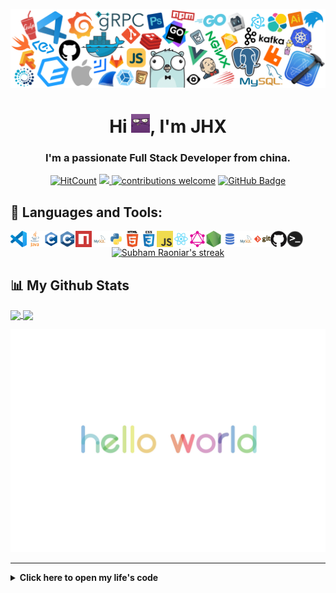 ![header-image](.//header_white_.png)
<br/>


<h1 align="center">Hi <img src="https://github.com/iosyyy/iosyyy/blob/main/%E5%A4%B4%E5%83%8F(3).gif" alt="image-20220102113009363" width="30" />, I'm JHX</h1>
<h3 align="center">I'm a passionate Full Stack Developer from china.</h3>

<div align="center">

[![HitCount](http://hits.dwyl.com/iosyyy/iosyyy.svg)](https://github.com/iosyyy/iosyyy)
<a href="https://github.com/Meghna-DAS/github-profile-views-counter">
    <img src="https://komarev.com/ghpvc/?username=iosyyy">
</a>
[![contributions welcome](https://img.shields.io/badge/contributions-welcome-brightgreen.svg?style=flat-square)](https://github.com/iosyyy/iosyyy/blob/main/WELCOME.md)
<a href="https://github.com/iosyyy?tab=followers"><img src="https://img.shields.io/github/followers/iosyyy?label=Followers&style=social" alt="GitHub Badge"></a>
<!-- Docs badge not working ... if you have time to help investigate, please do.
[![Inline docs](http://inch-ci.org/github/dwyl/hits.svg?style=flat-square)](http://inch-ci.org/github/dwyl/hits)
-->
</div>

## 🚀 Languages and Tools:

<div>
 <img align="left" alt="Visual Studio Code" width="26px" src="https://raw.githubusercontent.com/github/explore/80688e429a7d4ef2fca1e82350fe8e3517d3494d/topics/visual-studio-code/visual-studio-code.png" />
  <img align="left" alt="java" width="26px" src="https://raw.githubusercontent.com/github/explore/80688e429a7d4ef2fca1e82350fe8e3517d3494d/topics/java/java.png" />
  <img align="left" alt="cpp" width="26px" src="https://raw.githubusercontent.com/github/explore/80688e429a7d4ef2fca1e82350fe8e3517d3494d/topics/c/c.png" />
  <img align="left" alt="cpp" width="26px" src="https://raw.githubusercontent.com/github/explore/80688e429a7d4ef2fca1e82350fe8e3517d3494d/topics/cpp/cpp.png" />
  <img align="left" alt="npm" width="26px" src="https://raw.githubusercontent.com/github/explore/80688e429a7d4ef2fca1e82350fe8e3517d3494d/topics/npm/npm.png" />
  <img align="left" alt="mysql" width="26px" src="https://raw.githubusercontent.com/github/explore/80688e429a7d4ef2fca1e82350fe8e3517d3494d/topics/mysql/mysql.png" /
  <img align="left" alt="go" width="26px" src="https://raw.githubusercontent.com/github/explore/80688e429a7d4ef2fca1e82350fe8e3517d3494d/topics/go/go.png" />
  <img align="left" alt="python" width="26px" src="https://raw.githubusercontent.com/github/explore/80688e429a7d4ef2fca1e82350fe8e3517d3494d/topics/python/python.png" />
  <img align="left" alt="HTML5" width="26px" src="https://raw.githubusercontent.com/github/explore/80688e429a7d4ef2fca1e82350fe8e3517d3494d/topics/html/html.png" />
  <img align="left" alt="CSS3" width="26px" src="https://raw.githubusercontent.com/github/explore/80688e429a7d4ef2fca1e82350fe8e3517d3494d/topics/css/css.png" />
  <img align="left" alt="JavaScript" width="26px" src="https://raw.githubusercontent.com/github/explore/80688e429a7d4ef2fca1e82350fe8e3517d3494d/topics/javascript/javascript.png"  />
  <img align="left" alt="React" width="26px" src="https://raw.githubusercontent.com/github/explore/80688e429a7d4ef2fca1e82350fe8e3517d3494d/topics/react/react.png" />
  <img align="left" alt="GraphQL" width="26px" src="https://raw.githubusercontent.com/github/explore/80688e429a7d4ef2fca1e82350fe8e3517d3494d/topics/graphql/graphql.png" />
  <img align="left" alt="Node.js" width="26px" src="https://raw.githubusercontent.com/github/explore/80688e429a7d4ef2fca1e82350fe8e3517d3494d/topics/nodejs/nodejs.png" />
  <img align="left" alt="SQL" width="26px" src="https://raw.githubusercontent.com/github/explore/80688e429a7d4ef2fca1e82350fe8e3517d3494d/topics/sql/sql.png" />
  <img align="left" alt="MySQL" width="26px" src="https://raw.githubusercontent.com/github/explore/80688e429a7d4ef2fca1e82350fe8e3517d3494d/topics/mysql/mysql.png" />
  <img align="left" alt="Git" width="26px" src="https://raw.githubusercontent.com/github/explore/80688e429a7d4ef2fca1e82350fe8e3517d3494d/topics/git/git.png" />
  <img align="left" alt="GitHub" width="26px" src="https://raw.githubusercontent.com/github/explore/78df643247d429f6cc873026c0622819ad797942/topics/github/github.png" />
  <img align="left" alt="Terminal" width="26px" src="https://raw.githubusercontent.com/github/explore/80688e429a7d4ef2fca1e82350fe8e3517d3494d/topics/terminal/terminal.png" />
</div>

<p align="center">
    <a href="https://github.com/SubhamRaoniar28/github-readme-streak-stats">
        <img title="🔥 Get streak stats for your profile at git.io/streak-stats" alt="Subham Raoniar's streak" src="https://github-readme-streak-stats.herokuapp.com/?user=iosyyy&hide_border=true&stroke=0000"/>
    </a>
</p>


## 📊 My Github Stats

<span>
  <a href="https://github.com/anuraghazra/github-readme-stats" >
    <img align="center" src="https://github-readme-stats.vercel.app/api?username=iosyyy&show_icons=true&count_private=true&count_private=true" style="height: 195px;" />
  </a>
</span>
<span>
  <a href="https://github.com/anuraghazra/convoychat">
    <img align="center" src="https://github-readme-stats.vercel.app/api/top-langs/?username=iosyyy&show_icons=true&hide_border=true&langs_count=15&layout=compact" style="height: 195px;" />
  </a>
</span>
<br />


![hello-image](.//hello_world.jfif)

---

<details>
  <summary>
   <b>Click here to open my life's code</b>
 </summary>
<pre>
 
```java
import lombok.Builder;
import lombok.Data;

import java.util.Arrays;
import java.util.Calendar;

/**
 * @author 💕
 * @since 🌑🌒🌓🌔🌖🌗🌘🌚 🌕🌝☀️🌞🌟
 */
@Builder
@Data
public class Life {
  private String[] languages;

  private String education;

  private String[] tech;

  private Calendar birthday;

  private String birthplace;

  public static void main(String[] args) {
    Calendar birthday = Calendar.getInstance();
    birthday.set(2️⃣0️⃣0️⃣1️⃣, Calendar.JULY, 1️⃣7️⃣);
    Life life =
        Life.builder()
            .birthday(birthday)
            .birthplace("china")
            .languages(
                new String[] {
                  "☕",
                  "C++",
                  "☕Script",
                  "HTML5",
                  "Python",
                  "flask",
                  "SQL",
                  "🤖",
                  "react",
                  "vue",
                  "go"
                })
            .education("🏫")
            .tech(
                new String[] {
                  "open source", "APIs/SDKs", "clouds", "databases", "🍃 boot", "🍃 cloud"
                })
            .build();
    System.out.println("Form " + life.getBirthplace() + "in " + life.getBirthday() + ".");
    System.out.println("I study in " + life.getEducation() + " Institute of technology.");
    System.out.println(
        "And I am familiar with the following languages"
            + Arrays.toString(life.getLanguages())
            + "has the following technologies"
            + Arrays.toString(life.getTech()));
  }
}
```

</pre>
</details>

